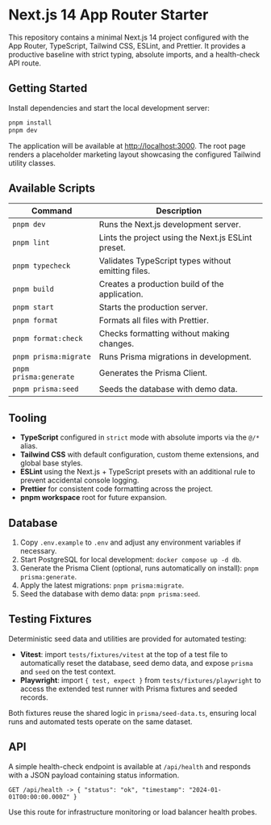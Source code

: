 # Next.js 14 App Router Starter

This repository contains a minimal Next.js 14 project configured with the App Router, TypeScript, Tailwind CSS, ESLint, and Prettier. It provides a productive baseline with strict typing, absolute imports, and a health-check API route.

## Getting Started

Install dependencies and start the local development server:

```bash
pnpm install
pnpm dev
```

The application will be available at [http://localhost:3000](http://localhost:3000). The root page renders a placeholder marketing layout showcasing the configured Tailwind utility classes.

## Available Scripts

| Command              | Description                                       |
| -------------------- | ------------------------------------------------- |
| `pnpm dev`           | Runs the Next.js development server.              |
| `pnpm lint`          | Lints the project using the Next.js ESLint preset. |
| `pnpm typecheck`     | Validates TypeScript types without emitting files. |
| `pnpm build`         | Creates a production build of the application.    |
| `pnpm start`         | Starts the production server.                     |
| `pnpm format`        | Formats all files with Prettier.                  |
| `pnpm format:check`  | Checks formatting without making changes.        |
| `pnpm prisma:migrate` | Runs Prisma migrations in development.           |
| `pnpm prisma:generate` | Generates the Prisma Client.                    |
| `pnpm prisma:seed`   | Seeds the database with demo data.                |

## Tooling

- **TypeScript** configured in `strict` mode with absolute imports via the `@/*` alias.
- **Tailwind CSS** with default configuration, custom theme extensions, and global base styles.
- **ESLint** using the Next.js + TypeScript presets with an additional rule to prevent accidental console logging.
- **Prettier** for consistent code formatting across the project.
- **pnpm workspace** root for future expansion.

## Database

1. Copy `.env.example` to `.env` and adjust any environment variables if necessary.
2. Start PostgreSQL for local development: `docker compose up -d db`.
3. Generate the Prisma Client (optional, runs automatically on install): `pnpm prisma:generate`.
4. Apply the latest migrations: `pnpm prisma:migrate`.
5. Seed the database with demo data: `pnpm prisma:seed`.

## Testing Fixtures

Deterministic seed data and utilities are provided for automated testing:

- **Vitest**: import `tests/fixtures/vitest` at the top of a test file to automatically reset the database, seed demo data, and expose `prisma` and `seed` on the test context.
- **Playwright**: import `{ test, expect }` from `tests/fixtures/playwright` to access the extended test runner with Prisma fixtures and seeded records.

Both fixtures reuse the shared logic in `prisma/seed-data.ts`, ensuring local runs and automated tests operate on the same dataset.

## API

A simple health-check endpoint is available at `/api/health` and responds with a JSON payload containing status information.

```
GET /api/health -> { "status": "ok", "timestamp": "2024-01-01T00:00:00.000Z" }
```

Use this route for infrastructure monitoring or load balancer health probes.
